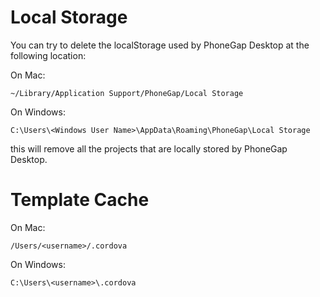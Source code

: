 # Local Storage

You can try to delete the localStorage used by PhoneGap Desktop at the following location:

On Mac:

`~/Library/Application Support/PhoneGap/Local Storage`

On Windows:

`C:\Users\<Windows User Name>\AppData\Roaming\PhoneGap\Local Storage`

this will remove all the projects that are locally stored by PhoneGap Desktop.

# Template Cache

On Mac:

`/Users/<username>/.cordova`

On Windows:

`C:\Users\<username>\.cordova`